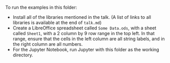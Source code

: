To run the examples in this folder:

- Install all of the libraries mentioned in the talk. (A list of links to all libraries is available at the end of `talk.md`)
- Create a LibreOffice spreadsheet called `Some Data.ods`, with a sheet called `Sheet1`, with a 2 column by 9 row range in the top left. In that range, ensure that the cells in the left column are all string labels, and in the right column are all numbers.
- For the Jupyter Notebook, run Jupyter with this folder as the working directory.
